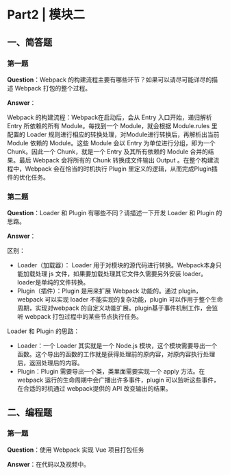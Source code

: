 # Part2 | 模块二

## 一、简答题

### 第一题

**Question**：Webpack 的构建流程主要有哪些环节？如果可以请尽可能详尽的描述 Webpack 打包的整个过程。

**Answer**：

Webpack 的构建流程：Webpack在启动后，会从 Entry 入口开始，递归解析 Entry 所依赖的所有 Module。每找到一个 Module，就会根据 Module.rules 里配置的 Loader 规则进行相应的转换处理，对Module进行转换后，再解析出当前 Module 依赖的 Module。这些 Module 会以 Entry 为单位进行分组，即为一个 Chunk。因此一个 Chunk，就是一个 Entry 及其所有依赖的 Module 合并的结果。最后 Webpack 会将所有的 Chunk 转换成文件输出 Output 。在整个构建流程中，Webpack 会在恰当的时机执行 Plugin 里定义的逻辑，从而完成Plugin插件的优化任务。

### 第二题

**Question**：Loader 和 Plugin 有哪些不同？请描述一下开发 Loader 和 Plugin 的思路。

**Answer**：

区别：

- Loader（加载器）： Loader 用于对模块的源代码进行转换。Webpack本身只能加载处理 js 文件，如果要加载处理其它文件久需要另外安装 loader。loader是单纯的文件转换。
- Plugin（插件）：Plugin 是用来扩展 Webpack 功能的。通过 plugin，webpack 可以实现 loader 不能实现的复杂功能，plugin 可以作用于整个生命周期，实现对webpack 的自定义功能扩展。plugin基于事件机制工作，会监听 webpack 打包过程中的某些节点执行任务。

Loader 和 Plugin 的思路：

- Loader：一个 Loader 其实就是一个 Node.js 模块，这个模块需要导出一个函数。这个导出的函数的工作就是获得处理前的原内容，对原内容执行处理后，返回处理后的内容。
- Plugin：Plugin 需要导出一个类，类里面需要实现一个 apply 方法。在 webpack 运行的生命周期中会广播出许多事件，plugin 可以监听这些事件，在合适的时机通过 webpack提供的 API 改变输出的结果。

## 二、编程题

### 第一题

**Question**：使用 Webpack 实现 Vue 项目打包任务

**Answer**：在代码以及视频中。